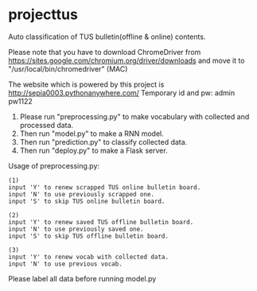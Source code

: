 # projecttus
Auto classification of TUS bulletin(offline & online) contents.

Please note that you have to download ChromeDriver from https://sites.google.com/chromium.org/driver/downloads and move it to "/usr/local/bin/chromedriver" (MAC)

The website which is powered by this project is http://sepia0003.pythonanywhere.com/
Temporary id and pw: admin pw1122

1. Please run "preprocessing.py" to make vocabulary with collected and processed data.
2. Then run "model.py" to make a RNN model.
3. Then run "prediction.py" to classify collected data.
4. Then run "deploy.py" to make a Flask server.

Usage of preprocessing.py:

    (1) 
    input 'Y' to renew scrapped TUS online bulletin board.
    input 'N' to use previously scrapped one.
    input 'S' to skip TUS online bulletin board.

    (2)
    input 'Y' to renew saved TUS offline bulletin board.
    input 'N' to use previously saved one.
    input 'S' to skip TUS offline bulletin board.

    (3)
    input 'Y' to renew vocab with collected data.
    input 'N' to use previous vocab.

Please label all data before running model.py
